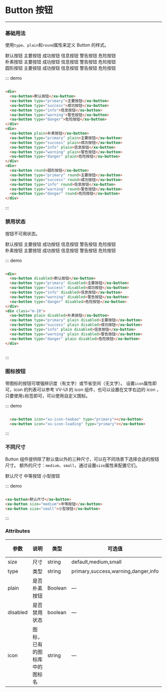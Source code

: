 # Button 按钮
<!-- {.md} -->
----
<!-- {.md} -->

### 基础用法
<!-- {.md} -->
使用```type```、```plain```和```round```属性来定义 Button 的样式。

<div class="demo-block">
  <div>
    <xu-button>默认按钮</xu-button>
    <xu-button type="primary">主要按钮</xu-button>
    <xu-button type="success">成功按钮</xu-button>
    <xu-button type="info">信息按钮</xu-button>
    <xu-button type="warning">警告按钮</xu-button>
    <xu-button type="danger">危险按钮</xu-button>
  </div>
  <div class="m-10">
    <xu-button plain>朴素按钮</xu-button>
    <xu-button type="primary" plain>主要按钮</xu-button>
    <xu-button type="success" plain>成功按钮</xu-button>
    <xu-button type="info" plain>信息按钮</xu-button>
    <xu-button type="warning" plain>警告按钮</xu-button>
    <xu-button type="danger" plain>危险按钮</xu-button>
  </div>
  <div class="m-10">
    <xu-button round>圆形按钮</xu-button>
    <xu-button type="primary" round>主要按钮</xu-button>
    <xu-button type="success" round>成功按钮</xu-button>
    <xu-button type="info" round>信息按钮</xu-button>
    <xu-button type="warning" round>警告按钮</xu-button>
    <xu-button type="danger" round>危险按钮</xu-button>
  </div>
</div>

::: demo
```html

<div>
  <xu-button>默认按钮</xu-button>
  <xu-button type="primary">主要按钮</xu-button>
  <xu-button type="success">成功按钮</xu-button>
  <xu-button type="info">信息按钮</xu-button>
  <xu-button type="warning">警告按钮</xu-button>
  <xu-button type="danger">危险按钮</xu-button>
</div>
<div>
  <xu-button plain>朴素按钮</xu-button>
  <xu-button type="primary" plain>主要按钮</xu-button>
  <xu-button type="success" plain>成功按钮</xu-button>
  <xu-button type="info" plain>信息按钮</xu-button>
  <xu-button type="warning" plain>警告按钮</xu-button>
  <xu-button type="danger" plain>危险按钮</xu-button>
</div>
<div>
  <xu-button round>圆形按钮</xu-button>
  <xu-button type="primary" round>主要按钮</xu-button>
  <xu-button type="success" round>成功按钮</xu-button>
  <xu-button type="info" round>信息按钮</xu-button>
  <xu-button type="warning" round>警告按钮</xu-button>
  <xu-button type="danger" round>危险按钮</xu-button>
</div>

```
:::

### 禁用状态
<!-- {.md} -->

按钮不可用状态。

<div class="demo-block">
  <div>
    <xu-button disabled>默认按钮</xu-button>
    <xu-button type="primary" disabled>主要按钮</xu-button>
    <xu-button type="success" disabled>成功按钮</xu-button>
    <xu-button type="info" disabled>信息按钮</xu-button>
    <xu-button type="warning" disabled>警告按钮</xu-button>
    <xu-button type="danger" disabled>危险按钮</xu-button>
  </div>
  <div class="m-10">
    <xu-button plain disabled>朴素按钮</xu-button>
    <xu-button type="primary" plain disabled>主要按钮</xu-button>
    <xu-button type="success" plain disabled>成功按钮</xu-button>
    <xu-button type="info" plain disabled>信息按钮</xu-button>
    <xu-button type="warning" plain disabled>警告按钮</xu-button>
    <xu-button type="danger" plain disabled>危险按钮</xu-button>
  </div>
</div>

::: demo
```html

<div>
  <xu-button disabled>默认按钮</xu-button>
  <xu-button type="primary" disabled>主要按钮</xu-button>
  <xu-button type="success" disabled>成功按钮</xu-button>
  <xu-button type="info" disabled>信息按钮</xu-button>
  <xu-button type="warning" disabled>警告按钮</xu-button>
  <xu-button type="danger" disabled>危险按钮</xu-button>
</div>
<div class="m-10">
  <xu-button plain disabled>朴素按钮</xu-button>
  <xu-button type="primary" plain disabled>主要按钮</xu-button>
  <xu-button type="success" plain disabled>成功按钮</xu-button>
  <xu-button type="info" plain disabled>信息按钮</xu-button>
  <xu-button type="warning" plain disabled>警告按钮</xu-button>
  <xu-button type="danger" plain disabled>危险按钮</xu-button>
</div>
  
```
:::

### 图标按钮
<!-- {.md} -->

带图标的按钮可增强辨识度（有文字）或节省空间（无文字）。
设置```icon```属性即可，icon 的列表可以参考 VV-UI 的 icon 组件，也可以设置在文字右边的 icon ，只要使用```i```标签即可，可以使用自定义图标。
<div class="demo-block">
  <xu-button icon="xu-icon-taobao" type="primary"></xu-button>
  <xu-button icon="xu-icon-loading" type="primary"></xu-button>
</div>

::: demo
```html

  <xu-button icon="xu-icon-taobao" type="primary"></xu-button>
  <xu-button icon="xu-icon-loading" type="primary"></xu-button>

```
:::


### 不同尺寸
<!-- {.md} -->

Button 组件提供除了默认值以外的三种尺寸，可以在不同场景下选择合适的按钮尺寸。
额外的尺寸：```medium```、```small```，通过设置```size```属性来配置它们。
<div class="demo-block">
  <xu-button>默认尺寸</xu-button>
  <xu-button size="medium">中等按钮</xu-button>
  <xu-button size="small">小型按钮</xu-button>
</div>

::: demo
```html

<xu-button>默认尺寸</xu-button>
<xu-button size="medium">中等按钮</xu-button>
<xu-button size="small">小型按钮</xu-button>

```
:::

### Attributes
<!-- {.md} -->

| 参数      | 说明    | 类型      | 可选值       | 默认值   |
|---------- |-------- |---------- |-------------  |-------- |
| size     | 尺寸   | string  |   default,medium,small            |    —     |
| type     | 类型   | string    |   primary,success,warning,danger,info |     —    |
| plain     | 是否朴素按钮   | Boolean    | — | false   |
| disabled  | 是否禁用状态    | boolean   | —   | false   |
| icon  | 图标，已有的图标库中的图标名 | string   |  —  |  —  |
